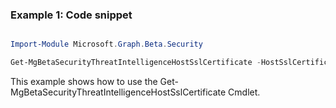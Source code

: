 ### Example 1: Code snippet

```powershell

Import-Module Microsoft.Graph.Beta.Security

Get-MgBetaSecurityThreatIntelligenceHostSslCertificate -HostSslCertificateId $hostSslCertificateId

```
This example shows how to use the Get-MgBetaSecurityThreatIntelligenceHostSslCertificate Cmdlet.

